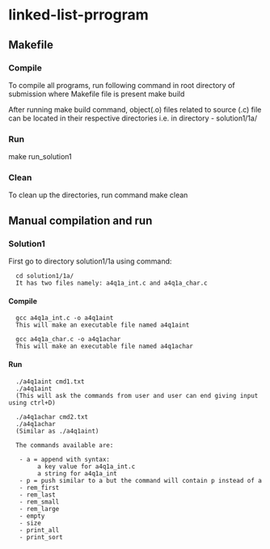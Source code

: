 # linked-list-prrogram

## Makefile

### Compile
To compile all programs, run following command in root directory of submission
where Makefile file is present
make build

After running make build command, object(.o) files related to source (.c) file
can be located in their respective directories i.e. in directory - solution1/1a/

### Run
make run_solution1

### Clean
To clean up the directories, run command
make clean

## Manual compilation and run

### Solution1

First go to directory solution1/1a using command:

      cd solution1/1a/
      It has two files namely: a4q1a_int.c and a4q1a_char.c

#### Compile

      gcc a4q1a_int.c -o a4q1aint
      This will make an executable file named a4q1aint

      gcc a4q1a_char.c -o a4q1achar
      This will make an executable file named a4q1achar

#### Run

      ./a4q1aint cmd1.txt
      ./a4q1aint
      (This will ask the commands from user and user can end giving input using ctrl+D)

      ./a4q1achar cmd2.txt
      ./a4q1achar
      (Similar as ./a4q1aint)
      
      The commands available are:
      
       - a = append with syntax: 
            a key value for a4q1a_int.c
            a string for a4q1a_int  
       - p = push similar to a but the command will contain p instead of a
       - rem_first 
       - rem_last
       - rem_small
       - rem_large
       - empty
       - size 
       - print_all 
       - print_sort

